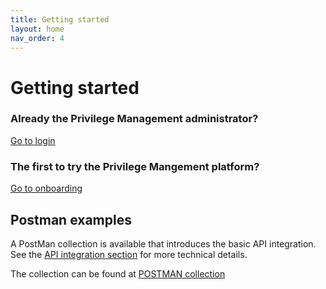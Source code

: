 ```yaml
---
title: Getting started
layout: home
nav_order: 4
---
```


# Getting started

### Already the Privilege Management administrator?

<a href="https://netseidbroker.dk/privileges#/home" target="_blank">Go to login</a>

### The first to try the Privilege Mangement platform?

<a href="https://netseidbroker.dk/privileges#/onboarding" target="_blank">Go to onboarding</a>

## Postman examples
A PostMan collection is available that introduces the basic API integration. See the [API integration section](https://signaturgruppen-a-s.github.io/privilege-management-docs/runtime-integration.html#api-integration) for more technical details.

The collection can be found at [POSTMAN collection](https://raw.githubusercontent.com/Signaturgruppen-A-S/privilege-management-docs/main/Privilege%20runtime%20intetration.postman_collection.json)
